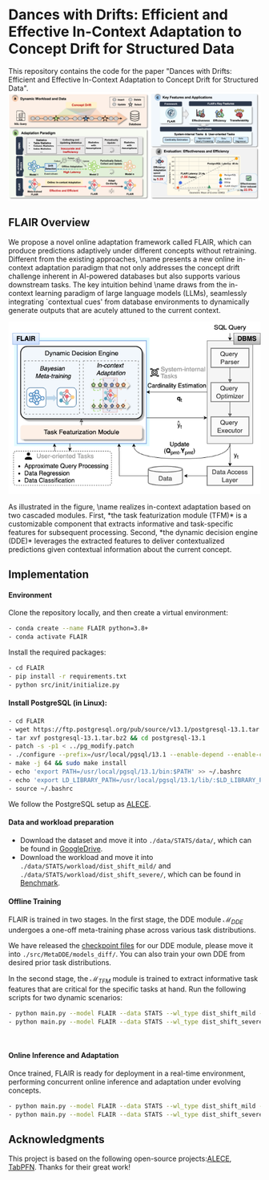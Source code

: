 # Dances with Drifts: Efficient and Effective In-Context Adaptation to Concept Drift for Structured Data

This repository contains the code for the paper "Dances with Drifts: Efficient and Effective In-Context Adaptation to Concept Drift for Structured Data".
<img src="https://github.com/zjiaqi725/FLAIR/blob/main/fig/Overview.png" width="1000">  

## FLAIR Overview

We propose a novel online adaptation framework called FLAIR, which can produce predictions adaptively under different concepts without retraining. Different from the existing approaches, \name presents a new online in-context adaptation paradigm that not only addresses the concept drift challenge inherent in AI-powered databases but also supports various downstream tasks. The key intuition behind \name draws from the in-context learning paradigm of large language models (LLMs), seamlessly integrating `contextual cues' from database environments to dynamically generate outputs that are acutely attuned to the current context.
<p align="center">
<img src="https://github.com/zjiaqi725/FLAIR/blob/main/fig/Framework.png" width="600">  
</p>
As illustrated in the figure, \name realizes in-context adaptation based on two cascaded modules. First, *the task featurization module (TFM)* is a customizable component that extracts informative and task-specific features for subsequent processing. Second, *the dynamic decision engine (DDE)* leverages the extracted features to deliver contextualized predictions given contextual information about the current concept.

## Implementation

#### Environment

Clone the repository locally, and then create a virtual environment:

```bash
- conda create --name FLAIR python=3.8+
- conda activate FLAIR
```

Install the required packages:

```bash
- cd FLAIR
- pip install -r requirements.txt
- python src/init/initialize.py
```

#### Install PostgreSQL (in Linux):

```bash
- cd FLAIR
- wget https://ftp.postgresql.org/pub/source/v13.1/postgresql-13.1.tar.bz2
- tar xvf postgresql-13.1.tar.bz2 && cd postgresql-13.1
- patch -s -p1 < ../pg_modify.patch
- ./configure --prefix=/usr/local/pgsql/13.1 --enable-depend --enable-cassert --enable-debug CFLAGS="-ggdb -O0"
- make -j 64 && sudo make install
- echo 'export PATH=/usr/local/pgsql/13.1/bin:$PATH' >> ~/.bashrc
- echo 'export LD_LIBRARY_PATH=/usr/local/pgsql/13.1/lib/:$LD_LIBRARY_PATH' >> ~/.bashrc
- source ~/.bashrc
```

We follow the PostgreSQL setup as [ALECE](https://github.com/pfl-cs/ALECE).

#### Data and workload preparation

* Download the dataset and move it into `./data/STATS/data/`, which can be found in [GoogleDrive](https://drive.google.com/file/d/1DEbplYxjyu_w-NDqvKfXO3i9Ug5X4TuQ/view?usp=sharing).
* Download the workload and move it into `./data/STATS/workload/dist_shift_mild/` and `./data/STATS/workload/dist_shift_severe/`, which can be found in [Benchmark](https://drive.google.com/file/d/1la2GrR0F32GGmKE7TnNujx4K9-esS6wK/view?usp=sharing).

#### Offline Training

FLAIR is trained in two stages. In the first stage, the DDE module $\mathcal{M}_{DDE}$ undergoes a one-off meta-training phase across various task distributions.

We have released the [checkpoint files](https://drive.google.com/file/d/1jzbdo3SFrVx9zp954ejdfq9AtncRivb8/view?usp=sharing) for our DDE module, please move it into `./src/MetaDDE/models_diff/`. You can also train your own DDE from desired prior task distributions.

In the second stage, the $\mathcal{M}_{TFM}$ module is trained to extract informative task features that are critical for the specific tasks at hand.
Run the following scripts for two dynamic scenarios: 

```bash
- python main.py --model FLAIR --data STATS --wl_type dist_shift_mild --tfm_train 1
- python main.py --model FLAIR --data STATS --wl_type dist_shift_severe --tfm_train 1
```

&nbsp;&nbsp;&nbsp;&nbsp;&nbsp;&nbsp;

#### Online Inference and Adaptation

Once trained, FLAIR is ready for deployment in a real-time environment, performing concurrent online inference and adaptation under evolving concepts.

```bash
- python main.py --model FLAIR --data STATS --wl_type dist_shift_mild --adapt_reg True --stack_size 80
- python main.py --model FLAIR --data STATS --wl_type dist_shift_severe --adapt_reg True --stack_size 80
```

## Acknowledgments

This project is based on the following open-source projects:[ALECE](https://github.com/pfl-cs/ALECE), [TabPFN](https://github.com/automl/TabPFN). Thanks for their great work!
